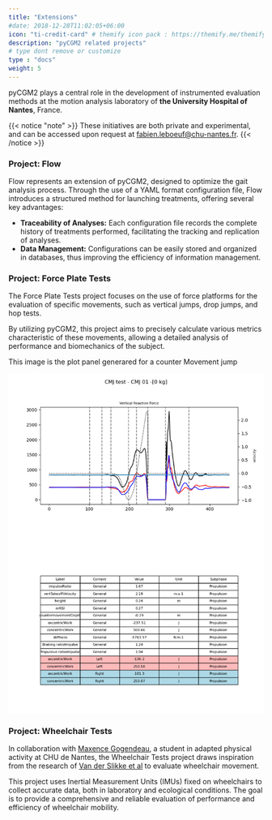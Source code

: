 ```yaml
---
title: "Extensions"
#date: 2018-12-28T11:02:05+06:00
icon: "ti-credit-card" # themify icon pack : https://themify.me/themify-icons
description: "pyCGM2 related projects"
# type dont remove or customize
type : "docs"
weight: 5
---
```


pyCGM2 plays a central role in the development of instrumented evaluation methods at the motion analysis laboratory of **the University Hospital of Nantes**, France.


{{< notice "note" >}}
  These initiatives are both private and experimental, and can be accessed upon request at fabien.leboeuf@chu-nantes.fr.
{{< /notice >}}


### Project: Flow

Flow represents an extension of pyCGM2, designed to optimize the gait analysis process. Through the use of a YAML format configuration file, Flow introduces a structured method for launching treatments, offering several key advantages:

 - **Traceability of Analyses:** Each configuration file records the complete history of treatments performed, facilitating the tracking and replication of analyses.
 - **Data Management:** Configurations can be easily stored and organized in databases, thus improving the efficiency of information management.

### Project: Force Plate Tests

The Force Plate Tests project focuses on the use of force platforms for the evaluation of specific movements, such as vertical jumps, drop jumps, and hop tests. 

By utilizing pyCGM2, this project aims to precisely calculate various metrics characteristic of these movements, allowing a detailed analysis of performance and biomechanics of the subject.

This image is the plot panel generared for a counter Movement jump


<center>

![cgm1ms](CMJ-plotExample.png)

</center>

### Project: Wheelchair Tests

In collaboration with [Maxence Gogendeau](https://www.linkedin.com/in/maxence-gogendeau-21080622a/), a student in  adapted physical activity at CHU de Nantes, the Wheelchair Tests project draws inspiration from the research of [Van der Slikke et al](https://www.researchgate.net/profile/Rienk-Van-Der-Slikke) to evaluate wheelchair movement. 

This project uses Inertial Measurement Units (IMUs) fixed on wheelchairs to collect accurate data, both in laboratory and ecological conditions. 
The goal is to provide a comprehensive and reliable evaluation of performance and efficiency of wheelchair mobility.



